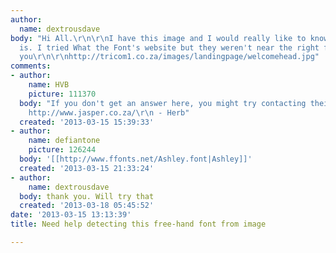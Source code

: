 ```yaml
---
author:
  name: dextrousdave
body: "Hi All.\r\n\r\nI have this image and I would really like to know what the font
  is. I tried What the Font's website but they weren't near the right font...\r\n\r\nThank
  you\r\n\r\nhttp://tricom1.co.za/images/landingpage/welcomehead.jpg"
comments:
- author:
    name: HVB
    picture: 111370
  body: "If you don't get an answer here, you might try contacting their website developer,
    http://www.jasper.co.za/\r\n - Herb"
  created: '2013-03-15 15:39:33'
- author:
    name: defiantone
    picture: 126244
  body: '[[http://www.ffonts.net/Ashley.font|Ashley]]'
  created: '2013-03-15 21:33:24'
- author:
    name: dextrousdave
  body: thank you. Will try that
  created: '2013-03-18 05:45:52'
date: '2013-03-15 13:13:39'
title: Need help detecting this free-hand font from image

---
```

